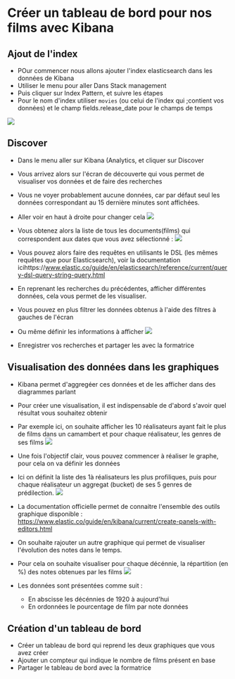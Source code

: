 # Créer un tableau de bord pour nos films avec Kibana

## Ajout de l'index

* POur commencer nous allons ajouter l'index elasticsearch dans les données de Kibana
* Utiliser le menu pour aller Dans Stack management
* Puis cliquer sur Index Pattern, et suivre les étapes
* Pour le nom d'index utiliser ```movies``` (ou celui de l'index qui ;contient vos données) et le champ fields.release_date pour le champs de temps

![](https://user.oc-static.com/upload/2017/09/27/15065439987946_kibana-home.png)



## Discover

* Dans le menu aller sur Kibana (Analytics, et cliquer sur Discover
* Vous arrivez alors sur l'écran de découverte qui vous permet de visualiser vos données et de faire des recherches 
* Vous ne voyer probablement aucune données, car par défaut seul les données correspondant au 15 dernière minutes sont affichées. 
* Aller voir en haut à droite pour changer cela 
![](https://user.oc-static.com/upload/2017/09/27/1506544078945_kibana-timerange.png) 
* Vous obtenez alors la liste de tous les documents(films) qui correspondent aux dates que vous avez sélectionné :
![](https://user.oc-static.com/upload/2017/09/27/15065441390644_kibana-discover.png) 
* Vous pouvez alors faire des requêtes en utilisants le DSL (les mêmes requêtes que pour Elasticsearch), voir la documentation icihttps://www.elastic.co/guide/en/elasticsearch/reference/current/query-dsl-query-string-query.html 
* En reprenant les recherches du précédentes, afficher différentes données, cela vous permet de les visualiser. 
* Vous pouvez en plus filtrer les données obtenus à l'aide des filtres à gauches de l'écran
* Ou même définir les informations à afficher
![](https://user.oc-static.com/upload/2017/09/27/15065441663374_kibana-limitfields.png)

* Enregistrer vos recherches et partager les avec la formatrice

## Visualisation des données dans les graphiques

* Kibana permet d'aggregéer ces données et de les afficher dans des diagrammes parlant
* Pour créer une visualisation, il est indispensable de d'abord s'avoir quel résultat vous souhaitez obtenir
* Par exemple ici, on souhaite afficher les 10 réalisateurs ayant fait le plus de films dans un camambert et pour chaque réalisateur, les genres de ses films
![](https://user.oc-static.com/upload/2017/09/27/15065443826025_kibana-sketch-small.jpeg)

* Une fois l'objectif clair, vous pouvez commencer à réaliser le graphe, pour cela on va définir les données
* Ici on définit la liste des 1à réalisateurs les plus profiliques, puis pour chaque réalisateur un aggregat (bucket) de ses 5 genres de prédilection.
![](https://user.oc-static.com/upload/2017/09/27/1506544409065_kibana-directors.png)

* La documentation officielle permet de connaitre l'ensemble des outils graphique disponible : https://www.elastic.co/guide/en/kibana/current/create-panels-with-editors.html 

* On souhaite rajouter un autre graphique qui permet de visualiser l'évolution des notes dans le temps. 
* Pour cela on souhaite visualiser pour chaque décénnie, la répartition (en %) des notes obtenues par les films
![](https://user.oc-static.com/upload/2017/10/03/15070380444889_kibana-sketch-activite.jpeg)

* Les données sont présentées comme suit : 
    * En abscisse les décénnies de 1920 à aujourd'hui
    * En ordonnées le pourcentage de film par note données


## Création d'un tableau de bord

* Créer un tableau de bord qui reprend les deux graphiques que vous avez créer 
* Ajouter un compteur qui indique le nombre de films présent en base
* Partager le tableau de bord avec la formatrice